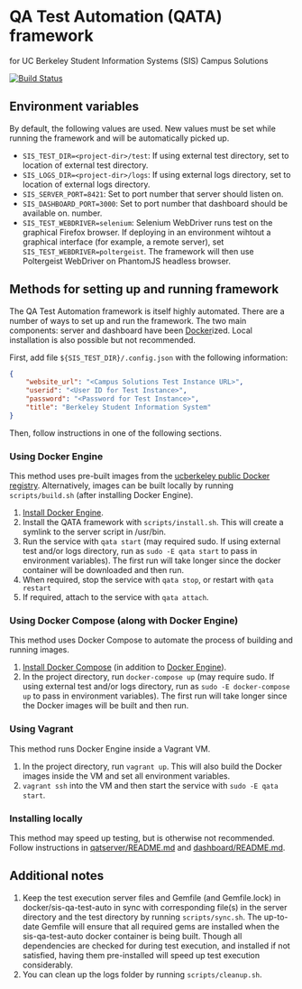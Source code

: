 # QA Test Automation (QATA) framework
for UC Berkeley Student Information Systems (SIS) Campus Solutions

[![Build Status](https://travis-ci.org/ucberkeley/sis-qa-test-auto.svg)](https://travis-ci.org/ucberkeley/sis-qa-test-auto)


## Environment variables
By default, the following values are used. New values must be set while running the framework
and will be automatically picked up.

* `SIS_TEST_DIR=<project-dir>/test`: If using external test directory, set to location of
external test directory.
* `SIS_LOGS_DIR=<project-dir>/logs`: If using external logs directory, set to location of
external logs directory.
* `SIS_SERVER_PORT=8421`: Set to port number that server should listen on.
* `SIS_DASHBOARD_PORT=3000`: Set to port number that dashboard should be available on.
number.
* `SIS_TEST_WEBDRIVER=selenium`: Selenium WebDriver runs test on the graphical Firefox browser.
If deploying in an environment wihtout a graphical interface (for example, a remote server), set
`SIS_TEST_WEBDRIVER=poltergeist`. The framework will then use Poltergeist WebDriver on PhantomJS
headless browser.


## Methods for setting up and running framework
The QA Test Automation framework is itself highly automated. There are a number of ways to set
up and run the framework. The two main components: server and dashboard have been
[Docker](https://www.docker.com/)ized. Local installation is also possible but not recommended.

First, add file `${SIS_TEST_DIR}/.config.json` with the following information:

   ```json
   {
       "website_url": "<Campus Solutions Test Instance URL>",
       "userid": "<User ID for Test Instance>",
       "password": "<Password for Test Instance>",
       "title": "Berkeley Student Information System"
   }
   ```

Then, follow instructions in one of the following sections.

### Using Docker Engine
This method uses pre-built images from the
[ucberkeley public Docker registry](https://hub.docker.com/r/ucberkeley/). Alternatively, images
can be built locally by running `scripts/build.sh` (after installing Docker Engine).

1. [Install Docker Engine](https://docs.docker.com/installation/).
1. Install the QATA framework with `scripts/install.sh`. This will create a symlink to the server
script in /usr/bin.
1. Run the service with `qata start` (may required sudo. If using external test
and/or logs directory, run as `sudo -E qata start` to pass in environment variables). The first
run will take longer since the docker container will be downloaded and then run.
1. When required, stop the service with `qata stop`, or restart with `qata restart`
1. If required, attach to the service with `qata attach`.

### Using Docker Compose (along with Docker Engine)
This method uses Docker Compose to automate the process of building and running images.

1. [Install Docker Compose](https://docs.docker.com/compose/install/) (in addition to [Docker
Engine](https://docs.docker.com/installation/)).
1. In the project directory, run `docker-compose up` (may require sudo. If using external test
and/or logs directory, run as `sudo -E docker-compose up` to pass in environment variables). The
first run will take longer since the Docker images will be built and then run.

### Using Vagrant
This method runs Docker Engine inside a Vagrant VM.

1. In the project directory, run `vagrant up`. This will also build the Docker images inside the
VM and set all environment variables.
1. `vagrant ssh` into the VM and then start the service with `sudo -E qata start`.

### Installing locally
This method may speed up testing, but is otherwise not recommended. Follow instructions in
[qatserver/README.md](qatserver/README.md) and [dashboard/README.md](dashboard/README.md).

## Additional notes
1. Keep the test execution server files and Gemfile (and Gemfile.lock) in docker/sis-qa-test-auto
in sync with corresponding file(s) in the server directory and the test directory by running
`scripts/sync.sh`. The up-to-date Gemfile will ensure that all required gems are installed when
the sis-qa-test-auto docker container is being built. Though all dependencies are checked for
during test execution, and installed if not satisfied, having them pre-installed will speed up
test execution considerably.
1. You can clean up the logs folder by running `scripts/cleanup.sh`.
